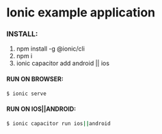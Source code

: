 # Ionic example application

### INSTALL:
1. npm install -g @ionic/cli
2. npm i
3. ionic capacitor add android || ios

#### RUN ON BROWSER:
```bash
$ ionic serve
```

#### RUN ON IOS||ANDROID:
```bash
$ ionic capacitor run ios||android
```
